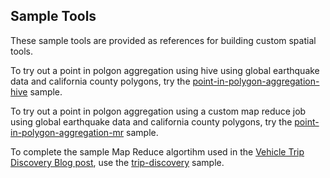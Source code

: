## Sample Tools

These sample tools are provided as references for building custom spatial tools.

To try out a point in polgon aggregation using hive using global earthquake data and california county polygons, try the [point-in-polygon-aggregation-hive](https://github.com/Esri/gis-tools-for-hadoop/tree/master/samples/point-in-polygon-aggregation-hive) sample. 

To try out a point in polgon aggregation using a custom map reduce job using global earthquake data and california county polygons, try the [point-in-polygon-aggregation-mr](https://github.com/Esri/gis-tools-for-hadoop/tree/master/samples/point-in-polygon-aggregation-mr) sample. 

To complete the sample Map Reduce algortihm used in the [Vehicle Trip Discovery Blog post](http://blogs.esri.com/esri/arcgis/2013/08/09/vehicle-trip-discovery-with-gis-tools-for-hadoop/), use the [trip-discovery](https://github.com/Esri/gis-tools-for-hadoop/tree/master/samples/trip-discovery) sample.
